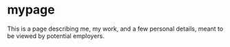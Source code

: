 # mypage
This is a page describing me, my work, and a few personal details, meant to be viewed by potential employers.
